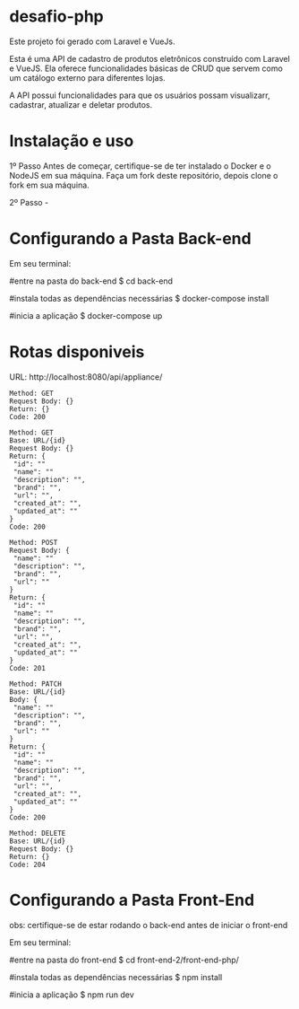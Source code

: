# desafio-php

Este projeto foi gerado com Laravel e VueJs.

Esta é uma API de cadastro de produtos eletrônicos construído com Laravel e VueJS. Ela oferece funcionalidades básicas de CRUD que servem como um catálogo externo para diferentes lojas.

A API possui funcionalidades para que os usuários possam visualizarr, cadastrar, atualizar e deletar produtos.

# Instalação e uso

1º Passo
Antes de começar, certifique-se de ter instalado o Docker e o NodeJS em sua máquina.
Faça um fork deste repositório, depois clone o fork em sua máquina.

2º Passo - 
# Configurando a Pasta Back-end
Em seu terminal:

#entre na pasta do back-end
$ cd back-end

#instala todas as dependências necessárias
$ docker-compose install

#inicia a aplicação
$ docker-compose up

# Rotas disponiveis
URL: http://localhost:8080/api/appliance/

```
Method: GET
Request Body: {}
Return: {}
Code: 200

Method: GET
Base: URL/{id}
Request Body: {}
Return: {
 "id": ""
 "name": ""
 "description": "",
 "brand": "",
 "url": "",
 "created_at": "",
 "updated_at": ""
}
Code: 200

Method: POST
Request Body: {
 "name": ""
 "description": "",
 "brand": "",
 "url": ""
}
Return: {
 "id": ""
 "name": ""
 "description": "",
 "brand": "",
 "url": "",
 "created_at": "",
 "updated_at": ""
}
Code: 201

Method: PATCH
Base: URL/{id}
Body: {
 "name": ""
 "description": "",
 "brand": "",
 "url": ""
}
Return: {
 "id": ""
 "name": ""
 "description": "",
 "brand": "",
 "url": "",
 "created_at": "",
 "updated_at": ""
}
Code: 200

Method: DELETE
Base: URL/{id}
Request Body: {}
Return: {}
Code: 204
```

# Configurando a Pasta Front-End

obs: certifique-se de estar rodando o back-end antes de iniciar o front-end

Em seu terminal:

#entre na pasta do front-end
$ cd front-end-2/front-end-php/

#instala todas as dependências necessárias
$ npm install

#inicia a aplicação
$ npm run dev

